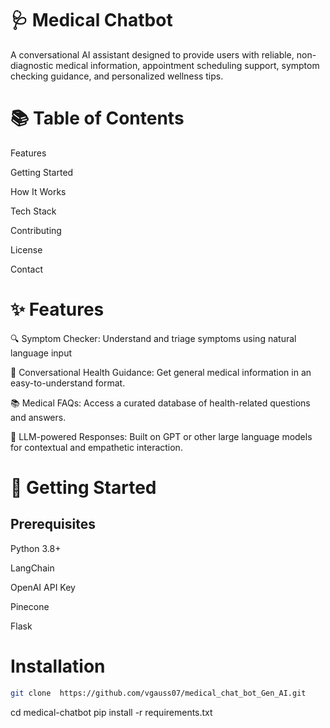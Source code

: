 # 🩺 Medical Chatbot

A conversational AI assistant designed to provide users with reliable, non-diagnostic medical information, appointment scheduling support, symptom checking guidance, and personalized wellness tips.

# 📚 Table of Contents

Features

Getting Started

How It Works

Tech Stack

Contributing

License

Contact

# ✨ Features

🔍 Symptom Checker: Understand and triage symptoms using natural language input

💬 Conversational Health Guidance: Get general medical information in an easy-to-understand format.

📚 Medical FAQs: Access a curated database of health-related questions and answers.

🧠 LLM-powered Responses: Built on GPT or other large language models for contextual and empathetic interaction.

# 🚀 Getting Started

## Prerequisites

Python 3.8+

LangChain

OpenAI API Key

Pinecone

Flask 


# Installation
```bash
git clone  https://github.com/vgauss07/medical_chat_bot_Gen_AI.git
```
cd medical-chatbot
pip install -r requirements.txt

